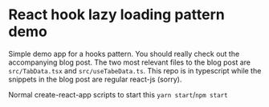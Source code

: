 # React hook lazy loading pattern demo

Simple demo app for a hooks pattern. You should really check out the accompanying blog post.
The two most relevant files to the blog post are `src/TabData.tsx` and `src/useTabeData.ts`. This repo is in typescript while the snippets in the blog post are regular react-js (sorry).

Normal create-react-app scripts to start this `yarn start`/`npm start`
